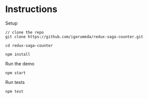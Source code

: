 # Instructions

Setup

```
// clone the repo
git clone https://github.com/igorumeda/redux-saga-counter.git

cd redux-saga-counter

npm install
```

Run the demo

```
npm start
```

Run tests

```
npm test
```
